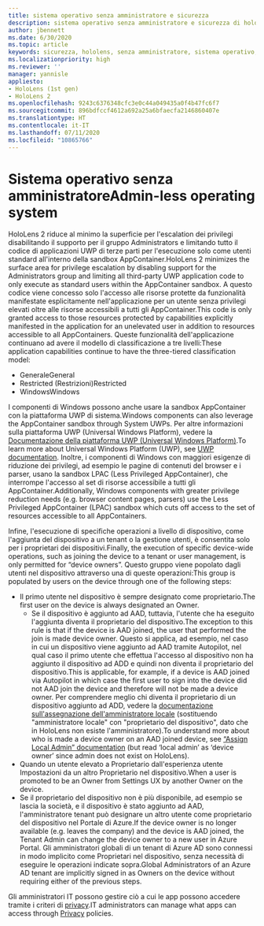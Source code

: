 ```yaml
---
title: sistema operativo senza amministratore e sicurezza
description: sistema operativo senza amministratore e sicurezza di hololens
author: jbennett
ms.date: 6/30/2020
ms.topic: article
keywords: sicurezza, hololens, senza amministratore, sistema operativo, sistema operativo senza amministratore, OS amministratore, OS senza amministratore, hololens 2, sicurezza hololens2,
ms.localizationpriority: high
ms.reviewer: ''
manager: yannisle
appliesto:
- HoloLens (1st gen)
- HoloLens 2
ms.openlocfilehash: 9243c6376348cfc3e0c44a049435a0f4b47fc6f7
ms.sourcegitcommit: 896bdfccf4612a692a25a6bfaecfa2146860407e
ms.translationtype: HT
ms.contentlocale: it-IT
ms.lasthandoff: 07/11/2020
ms.locfileid: "10865766"
---
```

# <span data-ttu-id="c045c-104">Sistema operativo senza amministratore</span><span class="sxs-lookup"><span data-stu-id="c045c-104">Admin-less operating system</span></span>

<span data-ttu-id="c045c-105">HoloLens 2 riduce al minimo la superficie per l'escalation dei privilegi disabilitando il supporto per il gruppo Administrators e limitando tutto il codice di applicazioni UWP di terze parti per l'esecuzione solo come utenti standard all'interno della sandbox AppContainer.</span><span class="sxs-lookup"><span data-stu-id="c045c-105">HoloLens 2 minimizes the surface area for privilege escalation by disabling support for the Administrators group and limiting all third-party UWP application code to only execute as standard users within the AppContainer sandbox.</span></span> <span data-ttu-id="c045c-106">A questo codice viene concesso solo l'accesso alle risorse protette da funzionalità manifestate esplicitamente nell'applicazione per un utente senza privilegi elevati oltre alle risorse accessibili a tutti gli AppContainer.</span><span class="sxs-lookup"><span data-stu-id="c045c-106">This code is only granted access to those resources protected by capabilities explicitly manifested in the application for an unelevated user in addition to resources accessible to all AppContainers.</span></span>
<span data-ttu-id="c045c-107">Queste funzionalità dell'applicazione continuano ad avere il modello di classificazione a tre livelli:</span><span class="sxs-lookup"><span data-stu-id="c045c-107">These application capabilities continue to have the three-tiered classification model:</span></span>
  * <span data-ttu-id="c045c-108">Generale</span><span class="sxs-lookup"><span data-stu-id="c045c-108">General</span></span>
  * <span data-ttu-id="c045c-109">Restricted (Restrizioni)</span><span class="sxs-lookup"><span data-stu-id="c045c-109">Restricted</span></span>
  * <span data-ttu-id="c045c-110">Windows</span><span class="sxs-lookup"><span data-stu-id="c045c-110">Windows</span></span>

<span data-ttu-id="c045c-111">I componenti di Windows possono anche usare la sandbox AppContainer con la piattaforma UWP di sistema.</span><span class="sxs-lookup"><span data-stu-id="c045c-111">Windows components can also leverage the AppContainer sandbox through System UWPs.</span></span> <span data-ttu-id="c045c-112">Per altre informazioni sulla piattaforma UWP (Universal Windows Platform), vedere la [Documentazione della piattaforma UWP (Universal Windows Platform)](https://docs.microsoft.com/windows/uwp/).</span><span class="sxs-lookup"><span data-stu-id="c045c-112">To learn more about Universal Windows Platform (UWP), see [UWP documentation](https://docs.microsoft.com/windows/uwp/).</span></span> <span data-ttu-id="c045c-113">Inoltre, i componenti di Windows con maggiori esigenze di riduzione dei privilegi, ad esempio le pagine di contenuti del browser e i parser, usano la sandbox LPAC (Less Privileged AppContainer), che interrompe l'accesso al set di risorse accessibile a tutti gli AppContainer.</span><span class="sxs-lookup"><span data-stu-id="c045c-113">Additionally, Windows components with greater privilege reduction needs (e.g. browser content pages, parsers) use the Less Privileged AppContainer (LPAC) sandbox which cuts off access to the set of resources accessible to all AppContainers.</span></span>

<span data-ttu-id="c045c-114">Infine, l'esecuzione di specifiche operazioni a livello di dispositivo, come l'aggiunta del dispositivo a un tenant o la gestione utenti, è consentita solo per i proprietari dei dispositivi.</span><span class="sxs-lookup"><span data-stu-id="c045c-114">Finally, the execution of specific device-wide operations, such as joining the device to a tenant or user management, is only permitted for “device owners”.</span></span> <span data-ttu-id="c045c-115">Questo gruppo viene popolato dagli utenti nel dispositivo attraverso una di queste operazioni:</span><span class="sxs-lookup"><span data-stu-id="c045c-115">This group is populated by users on the device through one of the following steps:</span></span>
  * <span data-ttu-id="c045c-116">Il primo utente nel dispositivo è sempre designato come proprietario.</span><span class="sxs-lookup"><span data-stu-id="c045c-116">The first user on the device is always designated an Owner.</span></span> 
    * <span data-ttu-id="c045c-117">Se il dispositivo è aggiunto ad AAD, tuttavia, l'utente che ha eseguito l'aggiunta diventa il proprietario del dispositivo.</span><span class="sxs-lookup"><span data-stu-id="c045c-117">The exception to this rule is that if the device is AAD joined, the user that performed the join is made device owner.</span></span> <span data-ttu-id="c045c-118">Questo si applica, ad esempio, nel caso in cui un dispositivo viene aggiunto ad AAD tramite Autopilot, nel qual caso il primo utente che effettua l'accesso al dispositivo non ha aggiunto il dispositivo ad ADD e quindi non diventa il proprietario del dispositivo.</span><span class="sxs-lookup"><span data-stu-id="c045c-118">This is applicable, for example, if a device is AAD joined via Autopilot in which case the first user to sign into the device did not AAD join the device and therefore will not be made a device owner.</span></span> <span data-ttu-id="c045c-119">Per comprendere meglio chi diventa il proprietario di un dispositivo aggiunto ad ADD, vedere la [documentazione sull'assegnazione dell'amministratore locale](https://docs.microsoft.com/azure/active-directory/devices/assign-local-admin) (sostituendo "amministratore locale" con "proprietario del dispositivo", dato che in HoloLens non esiste l'amministratore).</span><span class="sxs-lookup"><span data-stu-id="c045c-119">To understand more about who is made a device owner on an AAD joined device, see [“Assign Local Admin” documentation](https://docs.microsoft.com/azure/active-directory/devices/assign-local-admin) (but read ‘local admin’ as ‘device owner’ since admin does not exist on HoloLens).</span></span>
  * <span data-ttu-id="c045c-120">Quando un utente elevato a Proprietario dall'esperienza utente Impostazioni da un altro Proprietario nel dispositivo.</span><span class="sxs-lookup"><span data-stu-id="c045c-120">When a user is promoted to be an Owner from Settings UX by another Owner on the device.</span></span>
  * <span data-ttu-id="c045c-121">Se il proprietario del dispositivo non è più disponibile, ad esempio se lascia la società, e il dispositivo è stato aggiunto ad AAD, l'amministratore tenant può designare un altro utente come proprietario del dispositivo nel Portale di Azure.</span><span class="sxs-lookup"><span data-stu-id="c045c-121">If the device owner is no longer available (e.g. leaves the company) and the device is AAD joined, the Tenant Admin can change the device owner to a new user in Azure Portal.</span></span>
<span data-ttu-id="c045c-122">Gli amministratori globali di un tenant di Azure AD sono connessi in modo implicito come Proprietari nel dispositivo, senza necessità di eseguire le operazioni indicate sopra.</span><span class="sxs-lookup"><span data-stu-id="c045c-122">Global Administrators of an Azure AD tenant are implicitly signed in as Owners on the device without requiring either of the previous steps.</span></span> 

<span data-ttu-id="c045c-123">Gli amministratori IT possono gestire ciò a cui le app possono accedere tramite i criteri di [privacy](https://docs.microsoft.com/windows/client-management/mdm/policy-csp-privacy).</span><span class="sxs-lookup"><span data-stu-id="c045c-123">IT administrators can manage what apps can access through [Privacy](https://docs.microsoft.com/windows/client-management/mdm/policy-csp-privacy) policies.</span></span> 
